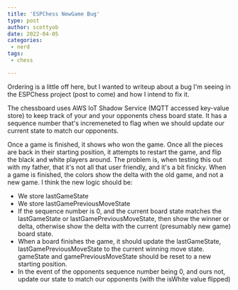 ```yaml
---
title: 'ESPChess NewGame Bug'
type: post
author: scottyob
date: 2022-04-05
categories:
 - nerd
tags:
 - chess

---
```


Ordering is a little off here, but I wanted to writeup about a bug I'm seeing in the ESPChess project (post to come) and how I intend to fix it.

The chessboard uses AWS IoT Shadow Service (MQTT accessed key-value store) to keep track of your and your opponents chess board state.  It has a sequence number that's incremeneted to flag when we should update our current state to match our opponents.

Once a game is finished, it shows who won the game.  Once all the pieces are back in their starting position, it attempts to restart the game, and flip the black and white players around.  The problem is, when testing this out with my father, that it's not all that user friendly, and it's a bit finicky.  When a game is finished, the colors show the delta with the old game, and not a new game.  I think the new logic should be:
- We store lastGameState
- We store lastGamePreviousMoveState
- If the sequence number is 0, and the current board state matches the lastGameState or lastGamePreviousMoveState, then show the winner or delta, otherwise show the delta with the current (presumably new game) board state.
- When a board finishes the game, it should update the lastGameState, lastGamePreviousMoveState to the current winning move state.  gameState and gamePreviousMoveState should be reset to a new starting position.
- In the event of the opponents sequence number being 0, and ours not, update our state to match our opponents (with the isWhite value flipped)